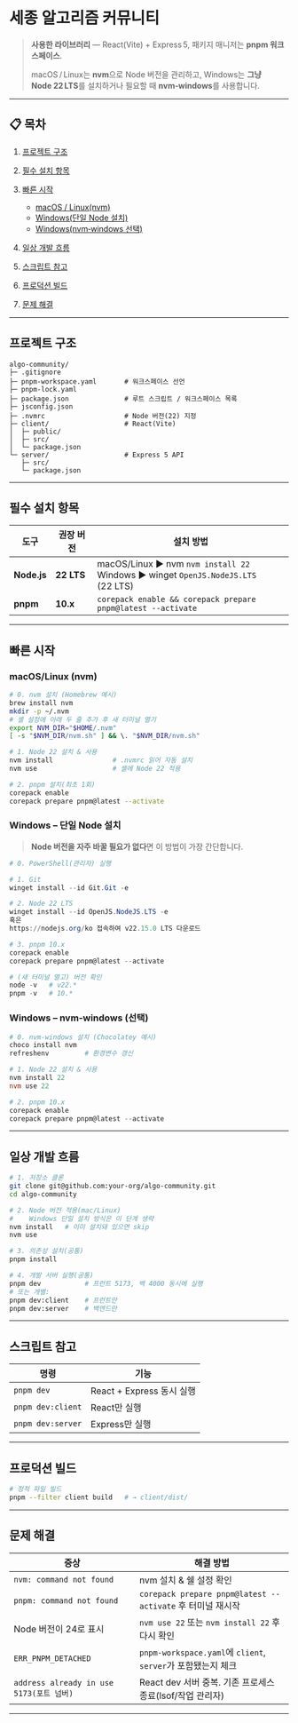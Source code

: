# 세종 알고리즘 커뮤니티

> **사용한 라이브러리** — React(Vite) + Express 5, 패키지 매니저는 **pnpm 워크스페이스**.
>
> macOS / Linux는 **nvm**으로 Node 버전을 관리하고, Windows는 **그냥 Node 22 LTS**를 설치하거나 필요할 때 **nvm‑windows**를 사용합니다.

---

## 📋 목차

1. [프로젝트 구조](#프로젝트-구조)
2. [필수 설치 항목](#필수-설치-항목)
3. [빠른 시작](#빠른-시작)

   * [macOS / Linux(nvm)](#macoslinux-nvm)
   * [Windows(단일 Node 설치)](#windows-단일-node-설치)
   * [Windows(nvm‑windows 선택)](#windows-nvm-windows)
4. [일상 개발 흐름](#일상-개발-흐름)
5. [스크립트 참고](#스크립트-참고)
6. [프로덕션 빌드](#프로덕션-빌드)
7. [문제 해결](#문제-해결)

---

## 프로젝트 구조

```text
algo-community/
├─ .gitignore
├─ pnpm-workspace.yaml       # 워크스페이스 선언
├─ pnpm-lock.yaml
├─ package.json              # 루트 스크립트 / 워크스페이스 목록
├─ jsconfig.json
├─ .nvmrc                    # Node 버전(22) 지정
├─ client/                   # React(Vite)
│  ├─ public/
│  ├─ src/
│  └─ package.json
└─ server/                   # Express 5 API
   ├─ src/
   └─ package.json
```

---

## 필수 설치 항목

| 도구          | 권장 버전      | 설치 방법                                                                                 |
| ----------- | ---------- | ------------------------------------------------------------------------------------- |
| **Node.js** | **22 LTS** | macOS/Linux ▶︎ nvm `nvm install 22`<br>Windows ▶︎ winget `OpenJS.NodeJS.LTS` (22 LTS) |
| **pnpm**    | **10.x**   | `corepack enable && corepack prepare pnpm@latest --activate`                          |

---

## 빠른 시작

### macOS/Linux (nvm) <a id="macoslinux-nvm"></a>

```bash
# 0. nvm 설치 (Homebrew 예시)
brew install nvm
mkdir -p ~/.nvm
# 셸 설정에 아래 두 줄 추가 후 새 터미널 열기
export NVM_DIR="$HOME/.nvm"
[ -s "$NVM_DIR/nvm.sh" ] && \. "$NVM_DIR/nvm.sh"

# 1. Node 22 설치 & 사용
nvm install               # .nvmrc 읽어 자동 설치
nvm use                   # 셸에 Node 22 적용

# 2. pnpm 설치(최초 1회)
corepack enable
corepack prepare pnpm@latest --activate
```

### Windows – 단일 Node 설치 <a id="windows-단일-node-설치"></a>

> **Node 버전을 자주 바꿀 필요가 없다**면 이 방법이 가장 간단합니다.

```powershell
# 0. PowerShell(관리자) 실행

# 1. Git
winget install --id Git.Git -e

# 2. Node 22 LTS
winget install --id OpenJS.NodeJS.LTS -e
혹은 
https://nodejs.org/ko 접속하여 v22.15.0 LTS 다운로드

# 3. pnpm 10.x
corepack enable
corepack prepare pnpm@latest --activate

# (새 터미널 열고) 버전 확인
node -v   # v22.*
pnpm -v   # 10.*
```

### Windows – nvm‑windows (선택) <a id="windows-nvm-windows"></a>

```powershell
# 0. nvm-windows 설치 (Chocolatey 예시)
choco install nvm
refreshenv         # 환경변수 갱신

# 1. Node 22 설치 & 사용
nvm install 22
nvm use 22

# 2. pnpm 10.x
corepack enable
corepack prepare pnpm@latest --activate
```

---

## 일상 개발 흐름

```bash
# 1. 저장소 클론
git clone git@github.com:your-org/algo-community.git
cd algo-community

# 2. Node 버전 적용(mac/Linux)
#    Windows 단일 설치 방식은 이 단계 생략
nvm install   # 이미 설치돼 있으면 skip
nvm use

# 3. 의존성 설치(공통)
pnpm install

# 4. 개발 서버 실행(공통)
pnpm dev           # 프런트 5173, 백 4000 동시에 실행
# 또는 개별:
pnpm dev:client    # 프런트만
pnpm dev:server    # 백엔드만
```

---

## 스크립트 참고

| 명령                | 기능                           |
| ----------------- | ---------------------------- |
| `pnpm dev`        | React + Express 동시 실행        |
| `pnpm dev:client` | React만 실행                    |
| `pnpm dev:server` | Express만 실행                  |

---

## 프로덕션 빌드

```bash
# 정적 파일 빌드
pnpm --filter client build   # → client/dist/

```

---

## 문제 해결

| 증상                            | 해결 방법                                               |
| ----------------------------- | --------------------------------------------------- |
| `nvm: command not found`      | nvm 설치 & 쉘 설정 확인                                    |
| `pnpm: command not found`     | `corepack prepare pnpm@latest --activate` 후 터미널 재시작 |
| Node 버전이 24로 표시               | `nvm use 22` 또는 `nvm install 22` 후 다시 확인            |
| `ERR_PNPM_DETACHED`           | `pnpm-workspace.yaml`에 `client`, `server`가 포함됐는지 체크 |
| `address already in use 5173(포트 넘버)` | React dev 서버 중복. 기존 프로세스 종료(lsof/작업 관리자)            |

---
